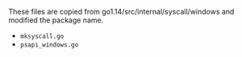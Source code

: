 These files are copied from go1.14/src/internal/syscall/windows and modified
the package name.

* `mksyscall.go`
* `psapi_windows.go`
